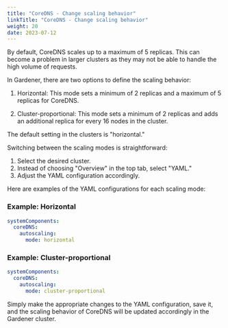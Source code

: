 ```yaml
---
title: "CoreDNS - Change scaling behavior"
linkTitle: "CoreDNS - Change scaling behavior"
weight: 20
date: 2023-07-12
---
```


By default, CoreDNS scales up to a maximum of 5 replicas. This can become a problem in larger clusters as they may not be able to handle the high volume of requests.

In Gardener, there are two options to define the scaling behavior:

1. Horizontal: This mode sets a minimum of 2 replicas and a maximum of 5 replicas for CoreDNS.

2. Cluster-proportional: This mode sets a minimum of 2 replicas and adds an additional replica for every 16 nodes in the cluster.

The default setting in the clusters is "horizontal."

Switching between the scaling modes is straightforward:

1. Select the desired cluster.
2. Instead of choosing "Overview" in the top tab, select "YAML."
3. Adjust the YAML configuration accordingly.

Here are examples of the YAML configurations for each scaling mode:

### Example: Horizontal

```yaml
systemComponents:
  coreDNS:
    autoscaling:
      mode: horizontal
```

### Example: Cluster-proportional

```yaml
systemComponents:
  coreDNS:
    autoscaling:
      mode: cluster-proportional
```

Simply make the appropriate changes to the YAML configuration, save it, and the scaling behavior of CoreDNS will be updated accordingly in the Gardener cluster.